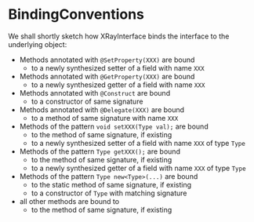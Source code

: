 BindingConventions
==================

We shall shortly sketch how XRayInterface binds the interface to the underlying object:

* Methods annotated with `@SetProperty(XXX)` are bound
  * to a newly synthesized setter of a field with name `XXX`
* Methods annotated with `@GetProperty(XXX)` are bound
  * to a newly synthesized getter of a field with name `XXX`
* Methods annotated with `@Construct` are bound
  * to a constructor of same signature
* Methods annotated with `@Delegate(XXX)` are bound
  * to a method of same signature with  name `XXX`
* Methods of the pattern `void setXXX(Type val);` are bound
  * to the method of same signature, if existing
  * to a newly synthesized setter of a field with name `XXX` of type `Type`
* Methods of the pattern `Type getXXX();` are bound
  * to the method of same signature, if existing
  * to a newly synthesized getter of a field with name `XXX` of type `Type`
* Methods of the pattern `Type new<Type>(...)` are bound
  * to the static method of same signature, if existing
  * to a constructor of `Type` with matching signature
* all other methods are bound to
  * to the method of same signature, if existing
